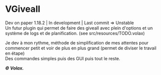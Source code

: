 # VGiveall

Dev on paper 1.18.2 | In development | Last commit => Unstable
<br> Un futur plugin qui permet de faire des giveall avec plein d'options et un système de logs et de planification. (see src/resources/TODO.volax)

Je dev à mon rythme, méthode de simplification de mes attentes pour commencer petit et voir de plus en plus grand (permet de diviser le travail en étape)
<br>Des commandes simples puis des GUI puis tout le reste.

***© Volax.***